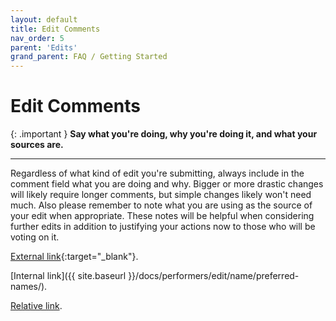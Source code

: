 ```yaml
---
layout: default
title: Edit Comments
nav_order: 5
parent: 'Edits'
grand_parent: FAQ / Getting Started
---
```


# Edit Comments

{: .important }
**Say what you're doing, why you're doing it, and what your sources are.**

---

Regardless of what kind of edit you're submitting, always include in the comment field what you are doing and why. Bigger or more drastic changes will likely require longer comments, but simple changes likely won't need much. Also please remember to note what you are using as the source of your edit when appropriate. These notes will be helpful when considering further edits in addition to justifying your actions now to those who will be voting on it.

[External link](https://stashdb.org/performers/fbd10ce7-3209-4788-b84f-3a2ec1b19326){:target="_blank"}.

[Internal link]({{ site.baseurl }}/docs/performers/edit/name/preferred-names/).

[Relative link](../jav-names/).
